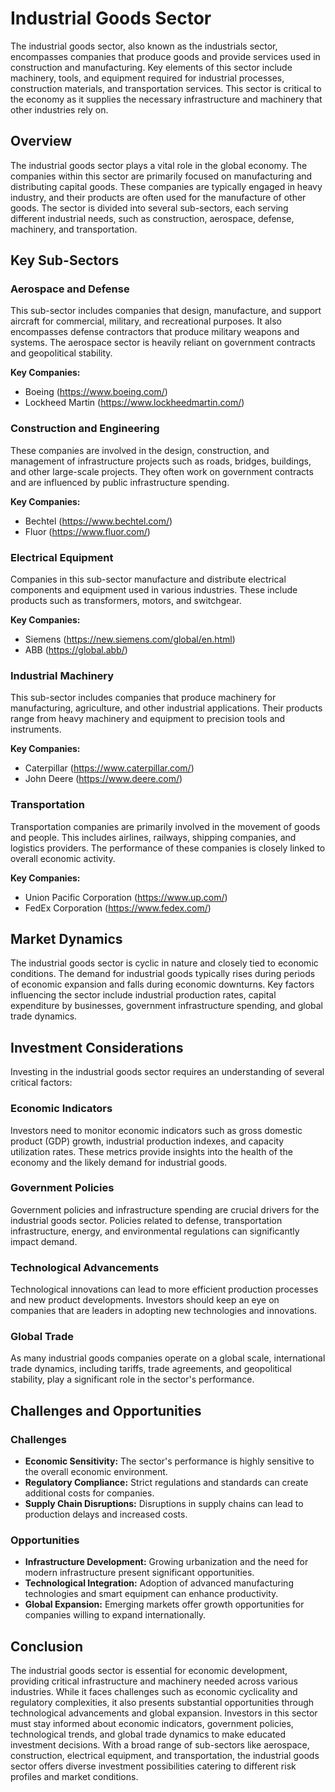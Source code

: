 # Industrial Goods Sector

The industrial goods sector, also known as the industrials sector, encompasses companies that produce goods and provide services used in construction and manufacturing. Key elements of this sector include machinery, tools, and equipment required for industrial processes, construction materials, and transportation services. This sector is critical to the economy as it supplies the necessary infrastructure and machinery that other industries rely on.

## Overview

The industrial goods sector plays a vital role in the global economy. The companies within this sector are primarily focused on manufacturing and distributing capital goods. These companies are typically engaged in heavy industry, and their products are often used for the manufacture of other goods. The sector is divided into several sub-sectors, each serving different industrial needs, such as construction, aerospace, defense, machinery, and transportation.

## Key Sub-Sectors

### Aerospace and Defense

This sub-sector includes companies that design, manufacture, and support aircraft for commercial, military, and recreational purposes. It also encompasses defense contractors that produce military weapons and systems. The aerospace sector is heavily reliant on government contracts and geopolitical stability.

**Key Companies:**
- Boeing (https://www.boeing.com/)
- Lockheed Martin (https://www.lockheedmartin.com/)

### Construction and Engineering

These companies are involved in the design, construction, and management of infrastructure projects such as roads, bridges, buildings, and other large-scale projects. They often work on government contracts and are influenced by public infrastructure spending.

**Key Companies:**
- Bechtel (https://www.bechtel.com/)
- Fluor (https://www.fluor.com/)

### Electrical Equipment

Companies in this sub-sector manufacture and distribute electrical components and equipment used in various industries. These include products such as transformers, motors, and switchgear.

**Key Companies:**
- Siemens (https://new.siemens.com/global/en.html)
- ABB (https://global.abb/)

### Industrial Machinery

This sub-sector includes companies that produce machinery for manufacturing, agriculture, and other industrial applications. Their products range from heavy machinery and equipment to precision tools and instruments.

**Key Companies:**
- Caterpillar (https://www.caterpillar.com/)
- John Deere (https://www.deere.com/)

### Transportation

Transportation companies are primarily involved in the movement of goods and people. This includes airlines, railways, shipping companies, and logistics providers. The performance of these companies is closely linked to overall economic activity.

**Key Companies:**
- Union Pacific Corporation (https://www.up.com/)
- FedEx Corporation (https://www.fedex.com/)

## Market Dynamics

The industrial goods sector is cyclic in nature and closely tied to economic conditions. The demand for industrial goods typically rises during periods of economic expansion and falls during economic downturns. Key factors influencing the sector include industrial production rates, capital expenditure by businesses, government infrastructure spending, and global trade dynamics.

## Investment Considerations

Investing in the industrial goods sector requires an understanding of several critical factors:

### Economic Indicators

Investors need to monitor economic indicators such as gross domestic product (GDP) growth, industrial production indexes, and capacity utilization rates. These metrics provide insights into the health of the economy and the likely demand for industrial goods.

### Government Policies

Government policies and infrastructure spending are crucial drivers for the industrial goods sector. Policies related to defense, transportation infrastructure, energy, and environmental regulations can significantly impact demand.

### Technological Advancements

Technological innovations can lead to more efficient production processes and new product developments. Investors should keep an eye on companies that are leaders in adopting new technologies and innovations.

### Global Trade

As many industrial goods companies operate on a global scale, international trade dynamics, including tariffs, trade agreements, and geopolitical stability, play a significant role in the sector's performance.

## Challenges and Opportunities

### Challenges

- **Economic Sensitivity:** The sector's performance is highly sensitive to the overall economic environment.
- **Regulatory Compliance:** Strict regulations and standards can create additional costs for companies.
- **Supply Chain Disruptions:** Disruptions in supply chains can lead to production delays and increased costs.

### Opportunities

- **Infrastructure Development:** Growing urbanization and the need for modern infrastructure present significant opportunities.
- **Technological Integration:** Adoption of advanced manufacturing technologies and smart equipment can enhance productivity.
- **Global Expansion:** Emerging markets offer growth opportunities for companies willing to expand internationally.

## Conclusion

The industrial goods sector is essential for economic development, providing critical infrastructure and machinery needed across various industries. While it faces challenges such as economic cyclicality and regulatory complexities, it also presents substantial opportunities through technological advancements and global expansion. Investors in this sector must stay informed about economic indicators, government policies, technological trends, and global trade dynamics to make educated investment decisions. With a broad range of sub-sectors like aerospace, construction, electrical equipment, and transportation, the industrial goods sector offers diverse investment possibilities catering to different risk profiles and market conditions.